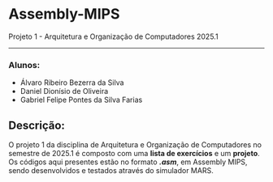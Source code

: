 # Assembly-MIPS
Projeto 1 - Arquitetura e Organização de Computadores 2025.1

---

### Alunos:
- Álvaro Ribeiro Bezerra da Silva
- Daniel Dionísio de Oliveira
- Gabriel Felipe Pontes da Silva Farias

## Descrição:

O projeto 1 da disciplina de Arquitetura e Organização de Computadores no semestre de 2025.1 é composto com uma **lista de exercícios** e um **projeto**. Os códigos aqui presentes estão no formato **_.asm_**, em Assembly MIPS, sendo desenvolvidos e testados através do simulador MARS.

